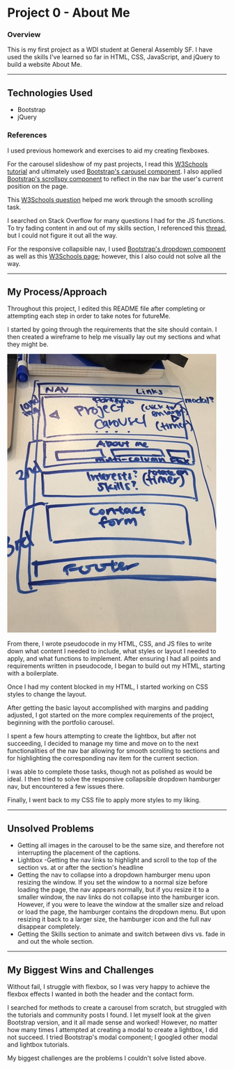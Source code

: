 # Project 0 - About Me

### Overview
This is my first project as a WDI student at General Assembly SF.  I have used the skills I've learned so far in HTML, CSS, JavaScript, and jQuery to build a website About Me.

---
## Technologies Used
- Bootstrap
- jQuery

### References
I used previous homework and exercises to aid my creating flexboxes.

For the carousel slideshow of my past projects, I read this <a href="https://www.w3schools.com/howto/howto_js_slideshow.asp">W3Schools tutorial</a> and ultimately used <a href="https://getbootstrap.com/docs/4.0/components/carousel/">Bootstrap's carousel component</a>.  I also applied <a href="https://getbootstrap.com/docs/4.0/components/scrollspy/">Bootstrap's scrollspy component</a> to reflect in the nav bar the user's current position on the page.

This <a href="https://www.w3schools.com/jquery/tryit.asp?filename=tryjquery_eff_animate_smoothscroll">W3Schools question</a> helped me work through the smooth scrolling task.

I searched on Stack Overflow for many questions I had for the JS functions.
To try fading content in and out of my skills section, I referenced this <a href="https://stackoverflow.com/questions/3670487/jquery-text-fade-transition-from-one-text-to-another">thread</a>, but I could not figure it out all the way.

For the responsive collapsible nav, I used <a href="https://getbootstrap.com/docs/4.0/components/dropdowns/">Bootstrap's dropdown component</a> as well as this <a href="https://www.w3schools.com/howto/howto_js_media_queries.asp">W3Schools page</a>; however, this I also could not solve all the way.

---
## My Process/Approach
Throughout this project, I edited this README file after completing or attempting each step in order to take notes for futureMe.

I started by going through the requirements that the site should contain.  I then created a wireframe to help me visually lay out my sections and what they might be.

![](reference/wireframe.JPG)

From there, I wrote pseudocode in my HTML, CSS, and JS files to write down what content I needed to include, what styles or layout I needed to apply, and what functions to implement.  After ensuring I had all points and requirements written in pseudocode, I began to build out my HTML, starting with a boilerplate.

Once I had my content blocked in my HTML, I started working on CSS styles to change the layout.

After getting the basic layout accomplished with margins and padding adjusted, I got started on the more complex requirements of the project, beginning with the portfolio carousel.

I spent a few hours attempting to create the lightbox, but after not succeeding, I decided to manage my time and move on to the next functionalities of the nav bar allowing for smooth scrolling to sections and for highlighting the corresponding nav item for the current section.

I was able to complete those tasks, though not as polished as would be ideal.  I then tried to solve the responsive collapsible dropdown hamburger nav, but encountered a few issues there.

Finally, I went back to my CSS file to apply more styles to my liking.

---
## Unsolved Problems
- Getting all images in the carousel to be the same size, and therefore not interrupting the placement of the captions.
- Lightbox
-Getting the nav links to highlight and scroll to the top of the section vs. at or after the section's headline
- Getting the nav to collapse into a dropdown hamburger menu upon resizing the window.  If you set the window to a normal size before loading the page, the nav appears normally, but if you resize it to a smaller window, the nav links do not collapse into the hamburger icon.  However, if you were to leave the window at the smaller size and reload or load the page, the hamburger contains the dropdown menu.  But upon resizing it back to a larger size, the hamburger icon and the full nav disappear completely.
- Getting the Skills section to animate and switch between divs vs. fade in and out the whole section.



---
## My Biggest Wins and Challenges
Without fail, I struggle with flexbox, so I was very happy to achieve the flexbox effects I wanted in both the header and the contact form.

I searched for methods to create a carousel from scratch, but struggled with the tutorials and community posts I found.  I let myself look at the given Bootstrap version, and it all made sense and worked!  However, no matter how many times I attempted at creating a modal to create a lightbox, I did not succeed.  I tried Bootstrap's modal component; I googled other modal and lightbox tutorials.

My biggest challenges are the problems I couldn't solve listed above.
